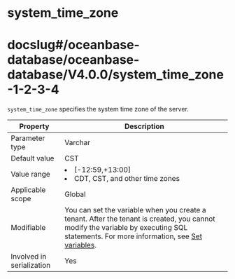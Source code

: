 system_time_zone
=====================================
# docslug#/oceanbase-database/oceanbase-database/V4.0.0/system_time_zone-1-2-3-4
`system_time_zone` specifies the system time zone of the server.


| **Property** | **Description** |
|---------|----------------------------------------------------------------------------------------------------------------------------------|
| Parameter type | Varchar |
| Default value | CST |
| Value range | <li> [-12:59,+13:00]   <li> CDT, CST, and other time zones |
| Applicable scope | Global |
| Modifiable | You can set the variable when you create a tenant. After the tenant is created, you cannot modify the variable by executing SQL statements. For more information, see [Set variables](../../../6.user-guide/6.basic-database-management/2.configuration-management/3.set-variables.md). |
| Involved in serialization | Yes |


